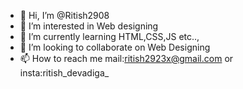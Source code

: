 - 👋 Hi, I’m @Ritish2908
- 👀 I’m interested in Web designing
- 🌱 I’m currently learning HTML,CSS,JS etc..,
- 💞️ I’m looking to collaborate on Web Designing
- 📫 How to reach me mail:ritish2923x@gmail.com or insta:ritish_devadiga_


<!---
Ritish2908/Ritish2908 is a ✨ special ✨ repository because its `README.md` (this file) appears on your GitHub profile.
You can click the Preview link to take a look at your changes.
--->
